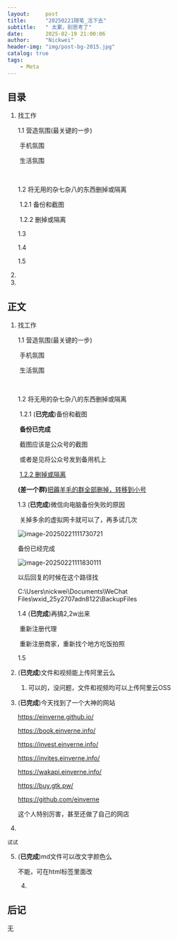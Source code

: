 ```yaml
---
layout:     post
title:      "20250221随笔_活下去"
subtitle:   " 太累，别思考了"
date:       2025-02-19 21:00:06
author:     "Nickwei"
header-img: "img/post-bg-2015.jpg"
catalog: true
tags:
    - Meta
---
```


## 目录


1. 找工作

   1.1 营造氛围(最关键的一步)

   ​	手机氛围

   ​	生活氛围

   ​	

   1.2 将无用的杂七杂八的东西删掉或隔离

   ​	1.2.1 备份和截图

   ​	1.2.2 删掉或隔离

   

   1.3 

   1.4 

   1.5 

2. 

3. 


## 正文

1. 找工作

    1.1 营造氛围(最关键的一步)

    ​	手机氛围

    ​	生活氛围

    ​	

    1.2 将无用的杂七杂八的东西删掉或隔离

    ​	1.2.1  (**已完成**)备份和截图

    ​		**备份已完成**

    ​		截图应该是公众号的截图

    ​		或者是见将公众号发到备用机上

    

    ​	<u>1.2.2 删掉或隔离</u>

    ​		**(差一个群)**<u>把薅羊毛的群全部删掉，转移到小号</u>

    

    1.3  (**已完成**)微信向电脑备份失败的原因

    ​	关掉多余的虚拟网卡就可以了，再多试几次

    ![image-20250221111730721](https://typora2007.oss-cn-beijing.aliyuncs.com/image_for_typora/image-20250221111730721.png)

    

    备份已经完成

    ![image-20250221111830111](https://typora2007.oss-cn-beijing.aliyuncs.com/image_for_typora/image-20250221111830111.png)

    

    以后回复的时候在这个路径找

    C:\Users\nickwei\Documents\WeChat Files\wxid_25y2707adn8122\BackupFiles

    

    

    1.4 (**已完成**)再搞2,2w出来

    ​			重新注册代理

    ​			重新注册商家，重新找个地方吃饭拍照

    

    1.5 

    

2. (**已完成**)文件和视频能上传阿里云么

    1. 可以的，没问题，文件和视频均可以上传阿里云OSS

3. (**已完成**)今天找到了一个大神的网站

    https://einverne.github.io/

    https://book.einverne.info/

    https://invest.einverne.info/

    https://invites.einverne.info/

    https://wakapi.einverne.info/

    https://buy.gtk.pw/

    https://github.com/einverne

    这个人特别厉害，甚至还做了自己的网店

4. 

    试试

5. (**已完成**)md文件可以改文字颜色么

    不能，可在html标签里面改

    

    

    

    4.

    

    


## 后记

无